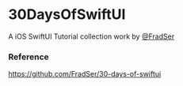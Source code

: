 # 30DaysOfSwiftUI

A iOS SwiftUI Tutorial collection work by [@FradSer](https://github.com/FradSer)

### Reference

https://github.com/FradSer/30-days-of-swiftui
